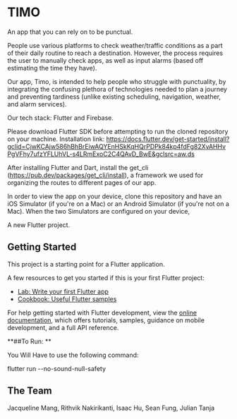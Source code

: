 # TIMO

An app that you can rely on to be punctual. 

People use various platforms to check weather/traffic conditions as a part of their daily routine to reach a destination. However, the process requires the user to manually check apps, as well as input alarms (based off estimating the time they have).

Our app, Timo, is intended to help people who struggle with punctuality, by integrating the confusing plethora of technologies needed to plan a journey and preventing tardiness (unlike existing scheduling, navigation, weather, and alarm services).

Our tech stack: Flutter and Firebase. 

Please download Flutter SDK before attempting to run the cloned repository on your machine. Installation link: https://docs.flutter.dev/get-started/install?gclid=CjwKCAjw586hBhBrEiwAQYEnHSkKqHQrPDPk84kp4fdFg82XyAHHvPgVFhy7ufzYFLUhVL-s4LRmExoC2C4QAvD_BwE&gclsrc=aw.ds

After installing Flutter and Dart, install the get_cli (https://pub.dev/packages/get_cli/install), a framework we used for organizing the routes to different pages of our app. 


In order to view the app on your device, clone this repository and have an iOS Simulator (if you're on a Mac) or an Android Simulator (if you're not on a Mac). When the two Simulators are configured on your device, 



A new Flutter project.

## Getting Started

This project is a starting point for a Flutter application.

A few resources to get you started if this is your first Flutter project:

- [Lab: Write your first Flutter app](https://docs.flutter.dev/get-started/codelab)
- [Cookbook: Useful Flutter samples](https://docs.flutter.dev/cookbook)

For help getting started with Flutter development, view the
[online documentation](https://docs.flutter.dev/), which offers tutorials,
samples, guidance on mobile development, and a full API reference.


**##To Run: **

You Will Have to use the following command: 

flutter run --no-sound-null-safety

## The Team
Jacqueline Mang, Rithvik Nakirikanti, Isaac Hu, Sean Fung, Julian Tanja


